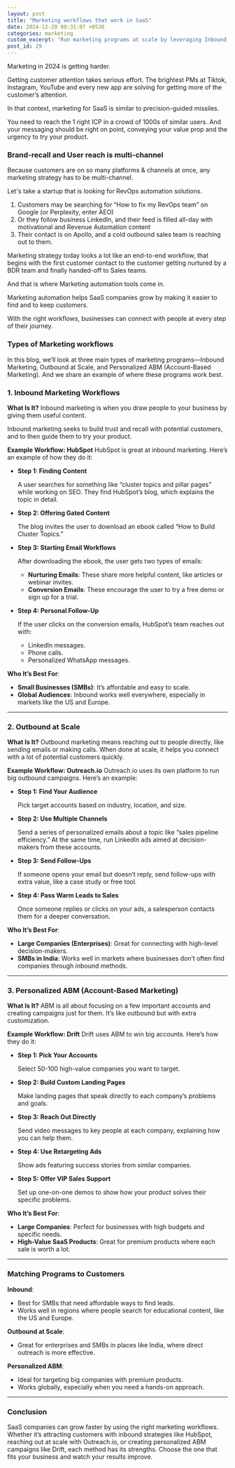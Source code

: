 ```yaml
---
layout: post
title: "Marketing workflows that work in SaaS"
date: 2024-12-28 00:31:07 +0530
categories: marketing
custom_excerpt: "Run marketing programs at scale by leveraging Inbound, Outbound & ABM workflows effectively"
post_id: 29
---
```


Marketing in 2024 is getting harder.

Getting customer attention takes serious effort. The brightest PMs at Tiktok, Instagram, YouTube and every new app are solving for getting more of the customer’s attention.

In that context, marketing for SaaS is similar to precision-guided missiles. 

You need to reach the 1 right ICP in a crowd of 1000s of similar users. And your messaging should be right on point, conveying your value prop and the urgency to try your product.

### Brand-recall and User reach is multi-channel

Because customers are on so many platforms & channels at once, any marketing strategy has to be multi-channel. 

Let's take a startup that is looking for RevOps automation solutions. 

1. Customers may be searching for “How to fix my RevOps team” on Google (or Perplexity, enter AEO)
2. Or they follow business LinkedIn, and their feed is filled all-day with motivational and Revenue Automation content
3.  Their contact is on Apollo, and a cold outbound sales team is reaching out to them.

Marketing strategy today looks a lot like an end-to-end workflow, that begins with the first customer contact to the customer getting nurtured by a BDR team and finally handed-off to Sales teams.

And that is where Marketing automation tools come in.

Marketing automation helps SaaS companies grow by making it easier to find and to keep customers. 

With the right workflows, businesses can connect with people at every step of their journey. 

### Types of Marketing workflows

In this blog, we’ll look at three main types of marketing programs—Inbound Marketing, Outbound at Scale, and Personalized ABM (Account-Based Marketing). And we share an example of where these programs work best.

### 1. Inbound Marketing Workflows

**What Is It?**
Inbound marketing is when you draw people to your business by giving them useful content. 

Inbound marketing seeks to build trust and recall with potential customers, and to then guide them to try your product.

**Example Workflow: HubSpot**
HubSpot is great at inbound marketing. Here’s an example of how they do it:

- **Step 1: Finding Content**
    
    A user searches for something like “cluster topics and pillar pages” while working on SEO. They find HubSpot’s blog, which explains the topic in detail.
    
- **Step 2: Offering Gated Content**
    
    The blog invites the user to download an ebook called “How to Build Cluster Topics.”
    
- **Step 3: Starting Email Workflows**
    
    After downloading the ebook, the user gets two types of emails:
    
    - **Nurturing Emails**: These share more helpful content, like articles or webinar invites.
    - **Conversion Emails**: These encourage the user to try a free demo or sign up for a trial.
- **Step 4: Personal Follow-Up**
    
    If the user clicks on the conversion emails, HubSpot’s team reaches out with:
    
    - LinkedIn messages.
    - Phone calls.
    - Personalized WhatsApp messages.

**Who It’s Best For**:

- **Small Businesses (SMBs)**: It’s affordable and easy to scale.
- **Global Audiences**: Inbound works well everywhere, especially in markets like the US and Europe.

---

### 2. Outbound at Scale

**What Is It?**
Outbound marketing means reaching out to people directly, like sending emails or making calls. When done at scale, it helps you connect with a lot of potential customers quickly.

**Example Workflow: Outreach.io**
Outreach.io uses its own platform to run big outbound campaigns. Here’s an example:

- **Step 1: Find Your Audience**
    
    Pick target accounts based on industry, location, and size.
    
- **Step 2: Use Multiple Channels**
    
    Send a series of personalized emails about a topic like “sales pipeline efficiency.” At the same time, run LinkedIn ads aimed at decision-makers from these accounts.
    
- **Step 3: Send Follow-Ups**
    
    If someone opens your email but doesn’t reply, send follow-ups with extra value, like a case study or free tool.
    
- **Step 4: Pass Warm Leads to Sales**
    
    Once someone replies or clicks on your ads, a salesperson contacts them for a deeper conversation.
    

**Who It’s Best For**:

- **Large Companies (Enterprises)**: Great for connecting with high-level decision-makers.
- **SMBs in India**: Works well in markets where businesses don’t often find companies through inbound methods.

---

### 3. Personalized ABM (Account-Based Marketing)

**What Is It?**
ABM is all about focusing on a few important accounts and creating campaigns just for them. It’s like outbound but with extra customization.

**Example Workflow: Drift**
Drift uses ABM to win big accounts. Here’s how they do it:

- **Step 1: Pick Your Accounts**
    
    Select 50-100 high-value companies you want to target.
    
- **Step 2: Build Custom Landing Pages**
    
    Make landing pages that speak directly to each company’s problems and goals.
    
- **Step 3: Reach Out Directly**
    
    Send video messages to key people at each company, explaining how you can help them.
    
- **Step 4: Use Retargeting Ads**
    
    Show ads featuring success stories from similar companies.
    
- **Step 5: Offer VIP Sales Support**
    
    Set up one-on-one demos to show how your product solves their specific problems.
    

**Who It’s Best For**:

- **Large Companies**: Perfect for businesses with high budgets and specific needs.
- **High-Value SaaS Products**: Great for premium products where each sale is worth a lot.

---

### Matching Programs to Customers

**Inbound**:

- Best for SMBs that need affordable ways to find leads.
- Works well in regions where people search for educational content, like the US and Europe.

**Outbound at Scale**:

- Great for enterprises and SMBs in places like India, where direct outreach is more effective.

**Personalized ABM**:

- Ideal for targeting big companies with premium products.
- Works globally, especially when you need a hands-on approach.

---

### Conclusion

SaaS companies can grow faster by using the right marketing workflows. Whether it’s attracting customers with inbound strategies like HubSpot, reaching out at scale with Outreach.io, or creating personalized ABM campaigns like Drift, each method has its strengths. Choose the one that fits your business and watch your results improve.